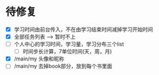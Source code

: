 # 待修复

 - [X] 学习时间由前台传入，不在由学习结束时间减掉学习开始时间
 - [X] 全部任务列表  -->  暂时不上
 - [ ] 个人中心的学习时间，学习量，学习分布三个list
    - [ ] 时间步长计算，7单位时间(天，周，月)
 - [X] /main/my 头像和昵称
 - [ ] /main/my 去掉book部分，放到每个书里面